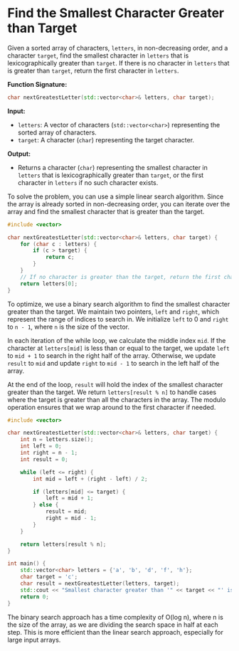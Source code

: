 # Find the Smallest Character Greater than Target

Given a sorted array of characters, `letters`, in non-decreasing order, and a character `target`, find the smallest character in `letters` that is lexicographically greater than `target`. If there is no character in `letters` that is greater than `target`, return the first character in `letters`.

**Function Signature:**

```cpp
char nextGreatestLetter(std::vector<char>& letters, char target);
```

**Input:**

* `letters`: A vector of characters (`std::vector<char>`) representing the sorted array of characters.
* `target`: A character (`char`) representing the target character.

**Output:**

* Returns a character (`char`) representing the smallest character in `letters` that is lexicographically greater than `target`, or the first character in `letters` if no such character exists.

To solve the problem, you can use a simple linear search algorithm. Since the array is already sorted in non-decreasing order, you can iterate over the array and find the smallest character that is greater than the target.

```cpp
#include <vector>

char nextGreatestLetter(std::vector<char>& letters, char target) {
    for (char c : letters) {
        if (c > target) {
            return c;
        }
    }
    // If no character is greater than the target, return the first character in letters
    return letters[0];
}

```

To optimize, we use a binary search algorithm to find the smallest character greater than the target. We maintain two pointers, `left` and `right`, which represent the range of indices to search in. We initialize `left` to 0 and `right` to `n - 1`, where `n` is the size of the vector.

In each iteration of the while loop, we calculate the middle index `mid`. If the character at `letters[mid]` is less than or equal to the target, we update `left` to `mid + 1` to search in the right half of the array. Otherwise, we update `result` to `mid` and update `right` to `mid - 1` to search in the left half of the array.

At the end of the loop, `result` will hold the index of the smallest character greater than the target. We return `letters[result % n]` to handle cases where the target is greater than all the characters in the array. The modulo operation ensures that we wrap around to the first character if needed.



```cpp
#include <vector>

char nextGreatestLetter(std::vector<char>& letters, char target) {
    int n = letters.size();
    int left = 0;
    int right = n - 1;
    int result = 0;

    while (left <= right) {
        int mid = left + (right - left) / 2;

        if (letters[mid] <= target) {
            left = mid + 1;
        } else {
            result = mid;
            right = mid - 1;
        }
    }

    return letters[result % n];
}

int main() {
    std::vector<char> letters = {'a', 'b', 'd', 'f', 'h'};
    char target = 'c';
    char result = nextGreatestLetter(letters, target);
    std::cout << "Smallest character greater than '" << target << "' is '" << result << "'" << std::endl;
    return 0;
}

```

The binary search approach has a time complexity of O(log n), where n is the size of the array, as we are dividing the search space in half at each step. This is more efficient than the linear search approach, especially for large input arrays.
